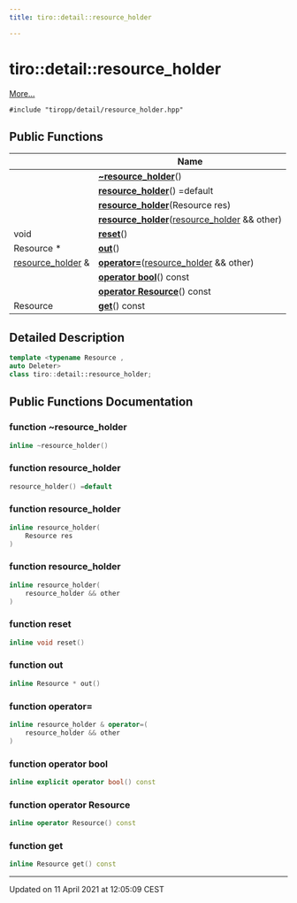 ```yaml
---
title: tiro::detail::resource_holder

---
```


# tiro::detail::resource_holder



 [More...](#detailed-description)


`#include "tiropp/detail/resource_holder.hpp"`

## Public Functions

|                | Name           |
| -------------- | -------------- |
| | **[~resource_holder](/docs/api/classes/classtiro_1_1detail_1_1resource__holder#function-~resource_holder)**() |
| | **[resource_holder](/docs/api/classes/classtiro_1_1detail_1_1resource__holder#function-resource_holder)**() =default |
| | **[resource_holder](/docs/api/classes/classtiro_1_1detail_1_1resource__holder#function-resource_holder)**(Resource res) |
| | **[resource_holder](/docs/api/classes/classtiro_1_1detail_1_1resource__holder#function-resource_holder)**([resource_holder](/docs/api/classes/classtiro_1_1detail_1_1resource__holder) && other) |
| void | **[reset](/docs/api/classes/classtiro_1_1detail_1_1resource__holder#function-reset)**() |
| Resource * | **[out](/docs/api/classes/classtiro_1_1detail_1_1resource__holder#function-out)**() |
| [resource_holder](/docs/api/classes/classtiro_1_1detail_1_1resource__holder) & | **[operator=](/docs/api/classes/classtiro_1_1detail_1_1resource__holder#function-operator=)**([resource_holder](/docs/api/classes/classtiro_1_1detail_1_1resource__holder) && other) |
| | **[operator bool](/docs/api/classes/classtiro_1_1detail_1_1resource__holder#function-operator-bool)**() const |
| | **[operator Resource](/docs/api/classes/classtiro_1_1detail_1_1resource__holder#function-operator-resource)**() const |
| Resource | **[get](/docs/api/classes/classtiro_1_1detail_1_1resource__holder#function-get)**() const |

## Detailed Description

```cpp
template <typename Resource ,
auto Deleter>
class tiro::detail::resource_holder;
```

## Public Functions Documentation

### function ~resource_holder

```cpp
inline ~resource_holder()
```


### function resource_holder

```cpp
resource_holder() =default
```


### function resource_holder

```cpp
inline resource_holder(
    Resource res
)
```


### function resource_holder

```cpp
inline resource_holder(
    resource_holder && other
)
```


### function reset

```cpp
inline void reset()
```


### function out

```cpp
inline Resource * out()
```


### function operator=

```cpp
inline resource_holder & operator=(
    resource_holder && other
)
```


### function operator bool

```cpp
inline explicit operator bool() const
```


### function operator Resource

```cpp
inline operator Resource() const
```


### function get

```cpp
inline Resource get() const
```


-------------------------------

Updated on 11 April 2021 at 12:05:09 CEST